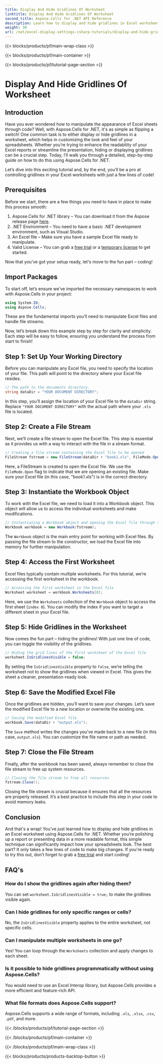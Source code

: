 ```yaml
---
title: Display And Hide Gridlines Of Worksheet
linktitle: Display And Hide Gridlines Of Worksheet
second_title: Aspose.Cells for .NET API Reference
description: Learn how to display and hide gridlines in Excel worksheets using Aspose.Cells for .NET. Step-by-step tutorial with code examples and explanations.
weight: 30
url: /net/excel-display-settings-csharp-tutorials/display-and-hide-gridlines-of-worksheet/
---
```


{{< blocks/products/pf/main-wrap-class >}}

{{< blocks/products/pf/main-container >}}

{{< blocks/products/pf/tutorial-page-section >}}

# Display And Hide Gridlines Of Worksheet

## Introduction

Have you ever wondered how to manipulate the appearance of Excel sheets through code? Well, with Aspose.Cells for .NET, it's as simple as flipping a switch! One common task is to either display or hide gridlines in a worksheet, which helps in customizing the look and feel of your spreadsheets. Whether you’re trying to enhance the readability of your Excel reports or streamline the presentation, hiding or displaying gridlines can be a crucial step. Today, I’ll walk you through a detailed, step-by-step guide on how to do this using Aspose.Cells for .NET.

Let’s dive into this exciting tutorial and, by the end, you’ll be a pro at controlling gridlines in your Excel worksheets with just a few lines of code!

## Prerequisites

Before we start, there are a few things you need to have in place to make this process smooth:

1. Aspose.Cells for .NET library – You can download it from the Aspose release page [here](https://releases.aspose.com/cells/net/).
2. .NET Environment – You need to have a basic .NET development environment, such as Visual Studio.
3. An Excel file – Make sure you have a sample Excel file ready to manipulate.
4. Valid License – You can grab a [free trial](https://releases.aspose.com/) or a [temporary license](https://purchase.aspose.com/temporary-license/) to get started.

Now that you’ve got your setup ready, let's move to the fun part – coding!

## Import Packages

To start off, let’s ensure we’ve imported the necessary namespaces to work with Aspose.Cells in your project:

```csharp
using System.IO;
using Aspose.Cells;
```

These are the fundamental imports you’ll need to manipulate Excel files and handle file streams.

Now, let’s break down this example step by step for clarity and simplicity. Each step will be easy to follow, ensuring you understand the process from start to finish!

## Step 1: Set Up Your Working Directory

Before you can manipulate any Excel file, you need to specify the location of your file. This path will point to the directory where your Excel file resides.

```csharp
// The path to the documents directory.
string dataDir = "YOUR DOCUMENT DIRECTORY";
```

In this step, you’ll assign the location of your Excel file to the `dataDir` string. Replace `"YOUR DOCUMENT DIRECTORY"` with the actual path where your `.xls` file is located.

## Step 2: Create a File Stream

Next, we’ll create a file stream to open the Excel file. This step is essential as it provides us with a way to interact with the file in a stream format.

```csharp
// Creating a file stream containing the Excel file to be opened
FileStream fstream = new FileStream(dataDir + "book1.xls", FileMode.Open);
```

Here, a FileStream is created to open the Excel file. We use the `FileMode.Open` flag to indicate that we are opening an existing file. Make sure your Excel file (in this case, "book1.xls") is in the correct directory.

## Step 3: Instantiate the Workbook Object

To work with the Excel file, we need to load it into a Workbook object. This object will allow us to access the individual worksheets and make modifications.

```csharp
// Instantiating a Workbook object and opening the Excel file through the file stream
Workbook workbook = new Workbook(fstream);
```

The `Workbook` object is the main entry point for working with Excel files. By passing the file stream to the constructor, we load the Excel file into memory for further manipulation.

## Step 4: Access the First Worksheet

Excel files typically contain multiple worksheets. For this tutorial, we’re accessing the first worksheet in the workbook.

```csharp
// Accessing the first worksheet in the Excel file
Worksheet worksheet = workbook.Worksheets[0];
```

Here, we use the `Worksheets` collection of the `Workbook` object to access the first sheet (`index 0`). You can modify the index if you want to target a different sheet in your Excel file.

## Step 5: Hide Gridlines in the Worksheet

Now comes the fun part – hiding the gridlines! With just one line of code, you can toggle the visibility of the gridlines.

```csharp
// Hiding the grid lines of the first worksheet of the Excel file
worksheet.IsGridlinesVisible = false;
```

By setting the `IsGridlinesVisible` property to `false`, we’re telling the worksheet not to show the gridlines when viewed in Excel. This gives the sheet a cleaner, presentation-ready look.

## Step 6: Save the Modified Excel File

Once the gridlines are hidden, you’ll want to save your changes. Let’s save the modified Excel file to a new location or overwrite the existing one.

```csharp
// Saving the modified Excel file
workbook.Save(dataDir + "output.xls");
```

The `Save` method writes the changes you’ve made back to a new file (in this case, `output.xls`). You can customize the file name or path as needed.

## Step 7: Close the File Stream

Finally, after the workbook has been saved, always remember to close the file stream to free up system resources.

```csharp
// Closing the file stream to free all resources
fstream.Close();
```

Closing the file stream is crucial because it ensures that all the resources are properly released. It’s a best practice to include this step in your code to avoid memory leaks.

## Conclusion

And that's a wrap! You’ve just learned how to display and hide gridlines in an Excel worksheet using Aspose.Cells for .NET. Whether you’re polishing up a report or presenting data in a more readable format, this simple technique can significantly impact how your spreadsheets look. The best part? It only takes a few lines of code to make big changes. If you're ready to try this out, don’t forget to grab a [free trial](https://releases.aspose.com/) and start coding!

## FAQ's

### How do I show the gridlines again after hiding them?  
You can set `worksheet.IsGridlinesVisible = true;` to make the gridlines visible again.

### Can I hide gridlines for only specific ranges or cells?  
No, the `IsGridlinesVisible` property applies to the entire worksheet, not specific cells.

### Can I manipulate multiple worksheets in one go?  
Yes! You can loop through the `Worksheets` collection and apply changes to each sheet.

### Is it possible to hide gridlines programmatically without using Aspose.Cells?  
You would need to use an Excel Interop library, but Aspose.Cells provides a more efficient and feature-rich API.

### What file formats does Aspose.Cells support?  
Aspose.Cells supports a wide range of formats, including `.xls`, `.xlsx`, `.csv`, `.pdf`, and more.

{{< /blocks/products/pf/tutorial-page-section >}}

{{< /blocks/products/pf/main-container >}}

{{< /blocks/products/pf/main-wrap-class >}}

{{< blocks/products/products-backtop-button >}}
